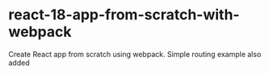 # react-18-app-from-scratch-with-webpack
Create React app from scratch using webpack. Simple routing example also added
